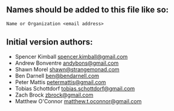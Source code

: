## Names should be added to this file like so:
`Name or Organization <email address>`

## Initial version authors:
- Spencer Kimball <spencer.kimball@gmail.com>
- Andrew Bonventre <andybons@gmail.com>
- Shawn Morel <shawn@strangemonad.com>
- Ben Darnell <ben@bendarnell.com>
- Peter Mattis <petermattis@gmail.com>
- Tobias Schottdorf <tobias.schottdorf@gmail.com>
- Zach Brock <zbrock@gmail.com>
- Matthew O'Connor <matthew.t.oconnor@gmail.com>
